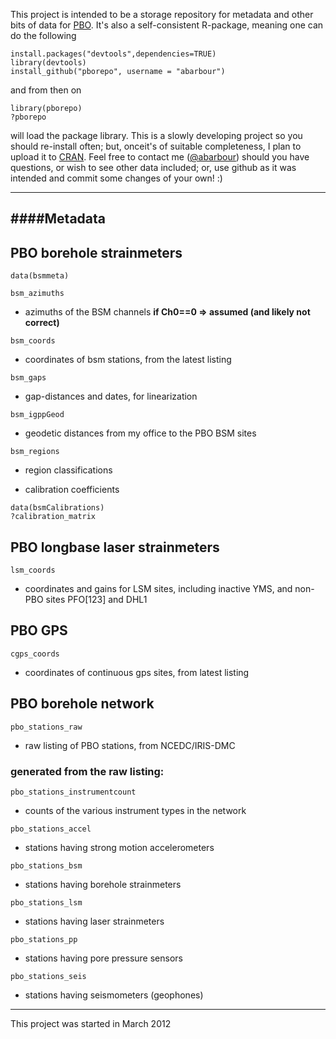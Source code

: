 This project is intended to be a storage repository for metadata and other bits of
data for [PBO](http://pbo.unavco.org/).  It's also a self-consistent R-package, meaning
one can do the following
~~~~~{.R}
install.packages("devtools",dependencies=TRUE)
library(devtools)
install_github("pborepo", username = "abarbour")
~~~~~
and from then on
~~~~~{.R}
library(pborepo)
?pborepo
~~~~~
will load the package library.  This is a slowly developing project
so
you should re-install often; but, onceit's of suitable
completeness, I plan to upload it to [CRAN](http://cran.r-project.org/).
Feel free to contact me (<a href="https://github.com/abarbour" class="user-mention">@abarbour</a>) 
should you have questions, or wish to see other data included; or, use github as it was
intended and commit some changes of your own! :)

----
####Metadata
----

PBO borehole strainmeters
-------------------------

~~~~~{.R}
data(bsmmeta)
~~~~~

`bsm_azimuths`
* azimuths of the BSM channels **if Ch0==0 => assumed (and likely not correct)**

`bsm_coords`
* coordinates of bsm stations, from the latest listing

`bsm_gaps`
* gap-distances and dates, for linearization

`bsm_igppGeod`
* geodetic distances from my office to the PBO BSM sites

`bsm_regions`
* region classifications

* calibration coefficients
~~~~~{.R}
data(bsmCalibrations)
?calibration_matrix
~~~~~

PBO longbase laser strainmeters
-------------------------------

`lsm_coords`
* coordinates and gains for LSM sites, including inactive
YMS, and non-PBO sites PFO[123] and DHL1

PBO GPS
-------

`cgps_coords`
* coordinates of continuous gps sites, from latest listing

PBO borehole network
--------------------

`pbo_stations_raw`
* raw listing of PBO stations, from NCEDC/IRIS-DMC

### generated from the raw listing:

`pbo_stations_instrumentcount`
* counts of the various instrument types in the network

`pbo_stations_accel`
* stations having strong motion accelerometers

`pbo_stations_bsm`
* stations having borehole strainmeters

`pbo_stations_lsm`
* stations having laser strainmeters

`pbo_stations_pp`
* stations having pore pressure sensors

`pbo_stations_seis`
* stations having seismometers (geophones)

---

This project was started in March 2012

